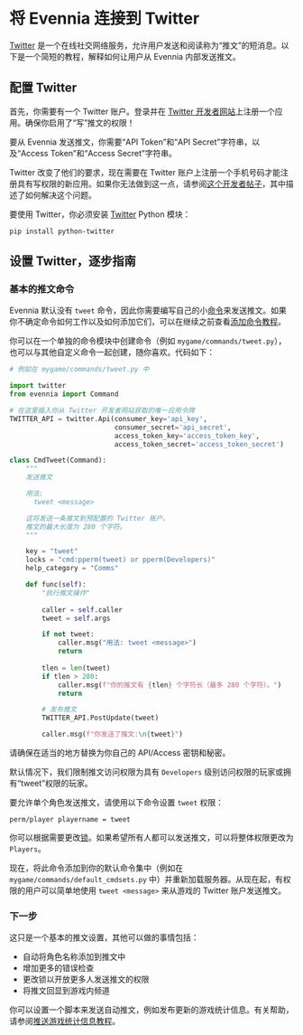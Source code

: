 # 将 Evennia 连接到 Twitter

[Twitter](https://en.wikipedia.org/wiki/twitter) 是一个在线社交网络服务，允许用户发送和阅读称为“推文”的短消息。以下是一个简短的教程，解释如何让用户从 Evennia 内部发送推文。

## 配置 Twitter

首先，你需要有一个 Twitter 账户。登录并在 [Twitter 开发者网站](https://apps.twitter.com/)上注册一个应用。确保你启用了“写”推文的权限！

要从 Evennia 发送推文，你需要“API Token”和“API Secret”字符串，以及“Access Token”和“Access Secret”字符串。

Twitter 改变了他们的要求，现在需要在 Twitter 账户上注册一个手机号码才能注册具有写权限的新应用。如果你无法做到这一点，请参阅[这个开发者帖子](https://dev.twitter.com/notifications/new-apps-registration)，其中描述了如何解决这个问题。

要使用 Twitter，你必须安装 [Twitter](https://pypi.python.org/pypi/twitter) Python 模块：

```
pip install python-twitter
```

## 设置 Twitter，逐步指南

### 基本的推文命令

Evennia 默认没有 `tweet` 命令，因此你需要编写自己的小[命令](../Components/Commands.md)来发送推文。如果你不确定命令如何工作以及如何添加它们，可以在继续之前查看[添加命令教程](../Howtos/Beginner-Tutorial/Part1/Beginner-Tutorial-Adding-Commands.md)。

你可以在一个单独的命令模块中创建命令（例如 `mygame/commands/tweet.py`），也可以与其他自定义命令一起创建，随你喜欢。代码如下：

```python
# 例如在 mygame/commands/tweet.py 中

import twitter
from evennia import Command

# 在这里插入你从 Twitter 开发者网站获取的唯一应用令牌
TWITTER_API = twitter.Api(consumer_key='api_key',
                          consumer_secret='api_secret',
                          access_token_key='access_token_key',
                          access_token_secret='access_token_secret')

class CmdTweet(Command):
    """
    发送推文

    用法: 
      tweet <message>

    这将发送一条推文到预配置的 Twitter 账户。
    推文的最大长度为 280 个字符。
    """

    key = "tweet"
    locks = "cmd:pperm(tweet) or pperm(Developers)"
    help_category = "Comms"

    def func(self):
        "执行推文操作"
 
        caller = self.caller
        tweet = self.args

        if not tweet:
            caller.msg("用法: tweet <message>")      
            return
 
        tlen = len(tweet)
        if tlen > 280:
            caller.msg(f"你的推文有 {tlen} 个字符长（最多 280 个字符）。")
            return

        # 发布推文        
        TWITTER_API.PostUpdate(tweet)

        caller.msg(f"你发送了推文:\n{tweet}")
```

请确保在适当的地方替换为你自己的 API/Access 密钥和秘密。

默认情况下，我们限制推文访问权限为具有 `Developers` 级别访问权限的玩家或拥有“tweet”权限的玩家。

要允许单个角色发送推文，请使用以下命令设置 `tweet` 权限：

```
perm/player playername = tweet
```

你可以根据需要更改[锁](../Components/Locks.md)。如果希望所有人都可以发送推文，可以将整体权限更改为 `Players`。

现在，将此命令添加到你的默认命令集中（例如在 `mygame/commands/default_cmdsets.py` 中）并重新加载服务器。从现在起，有权限的用户可以简单地使用 `tweet <message>` 来从游戏的 Twitter 账户发送推文。

### 下一步

这只是一个基本的推文设置，其他可以做的事情包括：

- 自动将角色名称添加到推文中
- 增加更多的错误检查
- 更改锁以开放更多人发送推文的权限
- 将推文回显到游戏内频道

你可以设置一个脚本来发送自动推文，例如发布更新的游戏统计信息。有关帮助，请参阅[推送游戏统计信息教程](../Howtos/Web-Tweeting-Game-Stats.md)。
